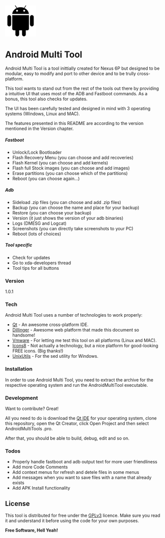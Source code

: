 ![logo](https://raw.githubusercontent.com/lexmazter/AndroidMultiTool/master/Icons/android.png "Android Multi Tool Logo") 
# Android Multi Tool

Android Multi Tool is a tool inittially created for Nexus 6P but designed to be modular, easy to modify and port to other device and to be trully cross-platform.

This tool wants to stand out from the rest of the tools out there by providing a intuitive UI that uses most of the ADB and Fastboot commands.
As a bonus, this tool also checks for updates.

The UI has been carefully tested and designed in mind with 3 operating systems (Windows, Linux and MAC).

The features presented in this README are according to the version mentioned in the Version chapter.

##### Fastboot
  - Unlock/Lock Bootloader
  - Flash Recovery Menu (you can choose and add recoveries)
  - Flash Kernel (you can choose and add kernels)
  - Flash full Stock images (you can choose and add images)
  - Erase partitions (you can choose which of the partitions)
  - Reboot (you can choose again...)
  
##### Adb
  - Sideload .zip files (you can choose and add .zip files)
  - Backup (you can choose the name and place for your backup)
  - Restore (you can choose your backup)
  - Version (it just shows the version of your adb binaries)
  - Logs (DMESG and Logcat)
  - Screenshots (you can directly take screenshots to your PC)
  - Reboot (lots of choices)

##### Tool specific
  - Check for updates
  - Go to xda-developers thread
  - Tool tips for all buttons
  
### Version
1.0.1

### Tech

Android Multi Tool uses a number of technologies to work properly:

* [Qt] - An awesome cross-platform IDE.
* [Dillinger] - Awesome web platform that made this document so handsome!
* [Vmware] - For letting me test this tool on all platforms (Linux and MAC).
* [Icons8] - Not actually a technology, but a nice platform for good-looking FREE icons. (Big thanks!)
* [UnixUtils] - For the sed utility for Windows.

### Installation

In order to use Android Multi Tool, you need to extract the archive for the respective operating system and run the AndroidMultiTool executable.

### Development

Want to contribute? Great!

All you need to do is download the [Qt IDE](http://www.qt.io/download-open-source/) for your operating system, clone this repository, open the Qt Creator, click Open Project and then select AndroidMultiTools .pro.

After that, you should be able to build, debug, edit and so on.

### Todos

 - Properly handle fastboot and adb output text for more user friendliness
 - Add more Code Comments
 - Add context menus for refresh and detele files in some menus
 - Add messages when you want to save files with a name that already exists
 - Add APK Install functionality

License
----

This tool is distributed for free under the [GPLv3] licence. Make sure you read it and understand it before using the code for your own purposes.


**Free Software, Hell Yeah!**

[//]: # (These are reference links used in the body of this note and get stripped out when the markdown processor does it's job. There is no need to format nicely because it shouldn't be seen. Thanks SO - http://stackoverflow.com/questions/4823468/store-comments-in-markdown-syntax)

   [Qt]: <http://qt.io>
   [Dillinger]: <http://dillinger.io>
   [Vmware]: <https://www.vmware.com/>
   [GPLv3]: <http://www.gnu.org/licenses/gpl-3.0.en.html>
   [Icons8]: <https://www.icons8.com>
   [UnixUtils]: <http://unxutils.sourceforge.net/>



